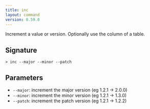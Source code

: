 ```yaml
---
title: inc
layout: command
version: 0.59.0
---
```


Increment a value or version. Optionally use the column of a table.

## Signature

```> inc --major --minor --patch```

## Parameters

 -  `--major`: increment the major version (eg 1.2.1 -> 2.0.0)
 -  `--minor`: increment the minor version (eg 1.2.1 -> 1.3.0)
 -  `--patch`: increment the patch version (eg 1.2.1 -> 1.2.2)
